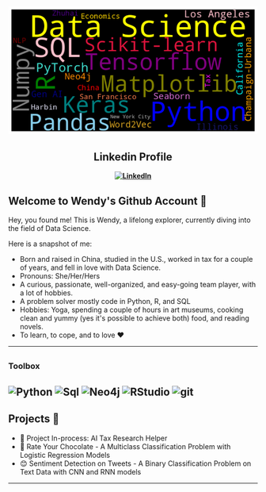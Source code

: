![alt text](WordCloud.png)
<div align="center">
  
## Linkedin Profile

**[![LinkedIn](https://img.shields.io/badge/linkedin-%230077B5.svg?style=for-the-badge&logo=linkedin&logoColor=white)](https://www.linkedin.com/in/wendytian2024ds/)**
<div align="left">

## Welcome to Wendy's Github Account 🌱 

Hey, you found me! This is Wendy, a lifelong explorer, currently diving into the field of Data Science. 

Here is a snapshot of me:

- Born and raised in China, studied in the U.S., worked in tax for a couple of years, and fell in love with Data Science.
- Pronouns: She/Her/Hers
- A curious, passionate, well-organized, and easy-going team player, with a lot of hobbies.
- A problem solver mostly code in Python, R, and SQL
- Hobbies: Yoga, spending a couple of hours in art museums, cooking clean and yummy (yes it's possible to achieve both) food, and reading novels.
- To learn, to cope, and to love ❤️
---
## <h3> Toolbox </h3>

![Python](https://img.shields.io/badge/-python-00008B?logo=python&logoColor=white&style=for-the-badge&labelColor=555)
![Sql](https://img.shields.io/badge/-MySQL-b1280?logo=mysql&logoColor=white&style=for-the-badge&labelColor=555)
![Neo4j](https://img.shields.io/badge/-neo4j-0069c1?logo=neo4j&logoColor=white&style=for-the-badge&labelColor=555)
![RStudio](https://img.shields.io/badge/-R-75AADB?logo=r&logoColor=white&style=for-the-badge&labelColor=555)
![git](https://img.shields.io/badge/-git-e84d31?logo=git&logoColor=white&style=for-the-badge&labelColor=555)
---
## Projects 🔭

- 🤖 Project In-process: AI Tax Research Helper
- 🍫 Rate Your Chocolate - A Multiclass Classification Problem with Logistic Regression Models
- 😊 Sentiment Detection on Tweets - A Binary Classification Problem on Text Data with CNN and RNN models 
---
